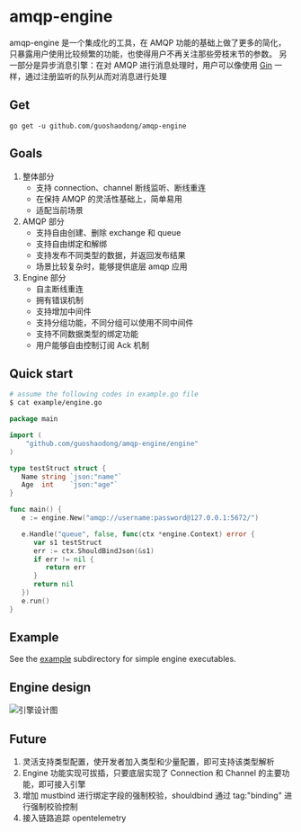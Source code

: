 # amqp-engine

amqp-engine 是一个集成化的工具，在 AMQP 功能的基础上做了更多的简化，只暴露用户使用比较频繁的功能，也使得用户不再关注那些旁枝末节的参数。
另一部分是异步消息引擎：在对 AMQP 进行消息处理时，用户可以像使用 [Gin](https://github.com/gin-gonic/gin) 一样，通过注册监听的队列从而对消息进行处理

## Get

    go get -u github.com/guoshaodong/amqp-engine

## Goals
1. 整体部分
    - 支持 connection、channel 断线监听、断线重连
    - 在保持 AMQP 的灵活性基础上，简单易用
    - 适配当前场景
2. AMQP 部分
    - 支持自由创建、删除 exchange 和 queue
    - 支持自由绑定和解绑
    - 支持发布不同类型的数据，并返回发布结果
    - 场景比较复杂时，能够提供底层 amqp 应用
3. Engine 部分
    - 自主断线重连
    - 拥有错误机制
    - 支持增加中间件
    - 支持分组功能，不同分组可以使用不同中间件
    - 支持不同数据类型的绑定功能
    - 用户能够自由控制订阅 Ack 机制

## Quick start
```sh
# assume the following codes in example.go file
$ cat example/engine.go
```

```go
package main

import (
	"github.com/guoshaodong/amqp-engine/engine"
)

type testStruct struct {
   Name string `json:"name"`
   Age  int    `json:"age"`
}

func main() {
   e := engine.New("amqp://username:password@127.0.0.1:5672/")

   e.Handle("queue", false, func(ctx *engine.Context) error {
      var s1 testStruct
      err := ctx.ShouldBindJson(&s1)
      if err != nil {
         return err
      }
      return nil
   })
   e.run()
}
```

## Example
See the [example](https://github.com/guoshaodong/amqp-engine/tree/main/example) subdirectory for simple engine executables.

## Engine design
![引擎设计图](https://github.com/guoshaodong/amqp-engine/blob/graphs/engine-design.jpg?inline=true)

## Future
1. 灵活支持类型配置，使开发者加入类型和少量配置，即可支持该类型解析
2. Engine 功能实现可拔插，只要底层实现了 Connection 和 Channel 的主要功能，即可接入引擎
3. 增加 mustbind 进行绑定字段的强制校验，shouldbind 通过 tag:"binding" 进行强制校验控制
4. 接入链路追踪 opentelemetry
